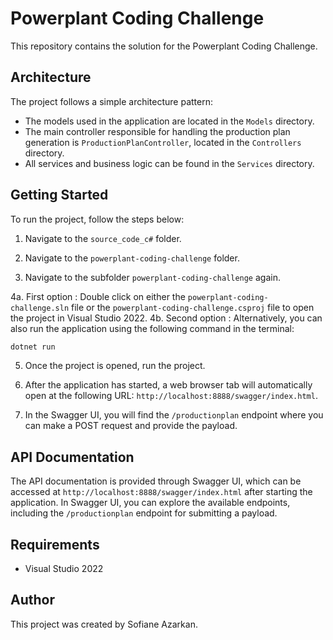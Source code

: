 # Powerplant Coding Challenge

This repository contains the solution for the Powerplant Coding Challenge. 


## Architecture

The project follows a simple architecture pattern:

- The models used in the application are located in the `Models` directory.
- The main controller responsible for handling the production plan generation is `ProductionPlanController`, located in the `Controllers` directory.
- All services and business logic can be found in the `Services` directory.

## Getting Started

To run the project, follow the steps below:

1. Navigate to the `source_code_c#` folder.

2. Navigate to the `powerplant-coding-challenge` folder.

3. Navigate to the subfolder  `powerplant-coding-challenge` again.

4a. First option : Double click on either the `powerplant-coding-challenge.sln` file or the `powerplant-coding-challenge.csproj` file to open the project in Visual Studio 2022.
4b. Second option : Alternatively, you can also run the application using the following command in the terminal:
```bash
dotnet run
```


5. Once the project is opened, run the project.

6. After the application has started, a web browser tab will automatically open at the following URL: `http://localhost:8888/swagger/index.html`.

7. In the Swagger UI, you will find the `/productionplan` endpoint where you can make a POST request and provide the payload.

## API Documentation

The API documentation is provided through Swagger UI, which can be accessed at `http://localhost:8888/swagger/index.html` after starting the application. In Swagger UI, you can explore the available endpoints, including the `/productionplan` endpoint for submitting a payload.

## Requirements

- Visual Studio 2022

## Author

This project was created by Sofiane Azarkan.
